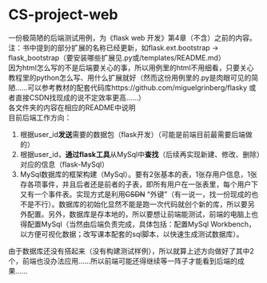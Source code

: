 # CS-project-web
一份极简陋的后端测试用例，为《flask web 开发》第4章（不含）之前的内容。<br> 
注：书中提到的部分扩展的名称已经更新，如flask.ext.bootstrap -> flask_bootstrap（要安装哪些扩展见.py或/templates/README.md）<br>
因为html怎么写的不是后端要关心的事，所以用例里的html不用细看，只要关心教程里的python怎么写、用什么扩展就好（然而这份用例里的.py是肉眼可见的简陋……可以参考教材的配套代码库https://github.com/miguelgrinberg/flasky  或者直接CSDN找现成的说不定效率更高……）<br>
各文件夹的内容在相应的README中说明 <br>
目前后端工作方向：<br> 
1. 根据user_id**发送**需要的数据包（flask开发）（可能是前端目前最需要后端做的） <br>
2. 根据user_id，**通过flask工具**从MySql中**查找**（后续再实现新建、修改、删除）对应的信息（flask-MySql） <br>
3. MySql数据库的框架构建（MySql）。要有2张基本的表，1张存用户信息，1张存各项事件，并且后者还是前者的子表，即所有用户在一张表里，每个用户下又有一个事件表。实现方式是利用~~CSDN~~ “外键”（有一说一，找一份现成的也不是不行）。数据库的初始化显然不能是跑一次代码就创个新的库，所以要另外配置。另外，数据库是存本地的，所以要想让前端能测试，前端的电脑上也得配置MySql（当然由后端负责完成，具体包括：配置MySql Workbench，以方便可视化数据；改写课本配套的sql脚本，以快速生成测试数据库）。 <br>

由于数据库还没有搭起来（没有构建测试样例），所以就算上述方向做好了其中2个，前端也没办法应用……所以前端可能还得继续等一阵子才能看到后端的成果……
